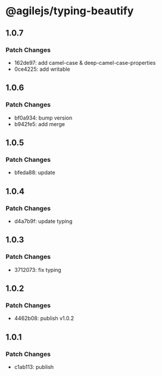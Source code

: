 # @agilejs/typing-beautify

## 1.0.7

### Patch Changes

- 162de97: add camel-case & deep-camel-case-properties
- 0ce4225: add writable

## 1.0.6

### Patch Changes

- bf0a934: bump version
- b942fe5: add merge

## 1.0.5

### Patch Changes

- bfeda88: update

## 1.0.4

### Patch Changes

- d4a7b9f: update typing

## 1.0.3

### Patch Changes

- 3712073: fix typing

## 1.0.2

### Patch Changes

- 4462b08: publish v1.0.2

## 1.0.1

### Patch Changes

- c1ab113: publish
